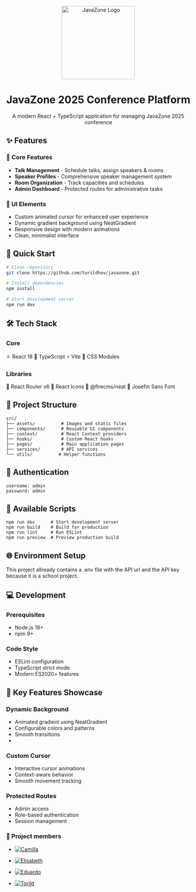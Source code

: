 
<div align="center">
  <img src="src/assets/JavaZoneLogo.png" alt="JavaZone Logo" width="200"/>
  <h1>JavaZone 2025 Conference Platform</h1>
  <p>A modern React + TypeScript application for managing JavaZone 2025 conference</p>
</div>

## ✨ Features

### 🎯 Core Features
- **Talk Management** - Schedule talks, assign speakers & rooms
- **Speaker Profiles** - Comprehensive speaker management system
- **Room Organization** - Track capacities and schedules
- **Admin Dashboard** - Protected routes for administrative tasks

### 🎨 UI Elements
- Custom animated cursor for enhanced user experience
- Dynamic gradient background using NeatGradient
- Responsive design with modern animations
- Clean, minimalist interface

## 🚀 Quick Start

```bash
# Clone repository
git clone https://github.com/torildhov/javazone.git

# Install dependencies
npm install

# Start development server
npm run dev
```

## 🛠️ Tech Stack
### Core
⚛️ React 18
📘 TypeScript
⚡ Vite
🎨 CSS Modules

### Libraries
🧭 React Router v6
🎯 React Icons
🎨 @firecms/neat
📝 Josefin Sans Font

## 📁 Project Structure
```
src/
├── assets/          # Images and static files
├── components/      # Reusable UI components
├── context/         # React Context providers
├── hooks/           # Custom React hooks
├── pages/           # Main application pages
├── services/        # API services
└── utils/          # Helper functions
```

## 🔐 Authentication
```properties
username: admin
password: admin
```

## 🔧 Available Scripts
```shell
npm run dev      # Start development server
npm run build    # Build for production
npm run lint     # Run ESLint
npm run preview  # Preview production build
```

## 🌐 Environment Setup
This project allready contains a .env file with the API url and the API key because it is a school project.

## 💻 Development
### Prerequisites
- Node.js 18+
- npm 9+

### Code Style
- ESLint configuration
- TypeScript strict mode
- Modern ES2020+ features

## 🌟 Key Features Showcase
### Dynamic Background
- Animated gradient using NeatGradient
- Configurable colors and patterns
- Smooth transitions
- 
### Custom Cursor
- Interactive cursor animations
- Context-aware behavior
- Smooth movement tracking

### Protected Routes
- Admin access
- Role-based authentication
- Session management

### 👥 Project members
- [![Camilla](https://img.shields.io/badge/GitHub-Camilla-181717?style=flat&logo=github)](https://github.com/camillachr)

- [![Elisabeth](https://img.shields.io/badge/GitHub-Elisabeth-181717?style=flat&logo=github)](https://github.com/Elisabeth1690)

- [![Eduardo](https://img.shields.io/badge/GitHub-Eduardo-181717?style=flat&logo=github)](https://github.com/guysoul)

- [![Torild](https://img.shields.io/badge/GitHub-Torild-181717?style=flat&logo=github)](https://github.com/torildhov)
